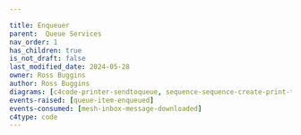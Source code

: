 ```yaml
---

title: Enqueuer
parent:  Queue Services
nav_order: 1
has_children: true
is_not_draft: false
last_modified_date: 2024-05-28
owner: Ross Buggins
author: Ross Buggins
diagrams: [c4code-printer-sendtoqueue, sequence-sequence-create-print-ttl]
events-raised: [queue-item-enqueued]
events-consumed: [mesh-inbox-message-downloaded]
c4type: code
---
```

